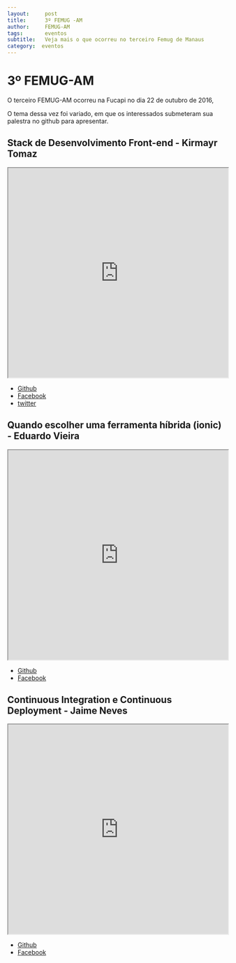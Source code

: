 ```yaml
---
layout:     post
title:      3º FEMUG -AM 
author:     FEMUG-AM
tags: 		eventos 
subtitle:  	Veja mais o que ocorreu no terceiro Femug de Manaus
category:  eventos
---
```

<!-- Start Writing Below in Markdown -->

# 3º FEMUG-AM


O terceiro FEMUG-AM ocorreu na Fucapi no dia 22 de outubro de 2016,

O tema dessa vez foi variado, em que os interessados submeteram sua palestra no github para apresentar.


## Stack de Desenvolvimento Front-end - Kirmayr Tomaz


<iframe src="https://drive.google.com/file/d/0B8obu33msXd_bENCclpxQ0luTFk/preview" width="100%" height="480"></iframe>



* [Github](https://github.com/kirmayrtomaz)
* [Facebook](https://www.facebook.com/kirmayr.tomaz)
* [twitter](twitter.com/kirmayrtomaz)




## Quando escolher uma ferramenta híbrida (ionic) - Eduardo Vieira

<iframe src="https://drive.google.com/file/d/0B8obu33msXd_UW5rSEFwUlBONUE/preview" width="100%" height="480"></iframe>

* [Github](https://github.com/Eduardo-Vieira)
* [Facebook](https://www.facebook.com/cedugvieira)


## Continuous Integration e Continuous Deployment - Jaime Neves
<iframe src="https://drive.google.com/file/d/0B8obu33msXd_TEhucGF6d3BvYVE/preview" width="100%" height="480"></iframe>

* [Github](https://github.com/dejaneves)
* [Facebook](https://www.facebook.com/jaimebneves)




